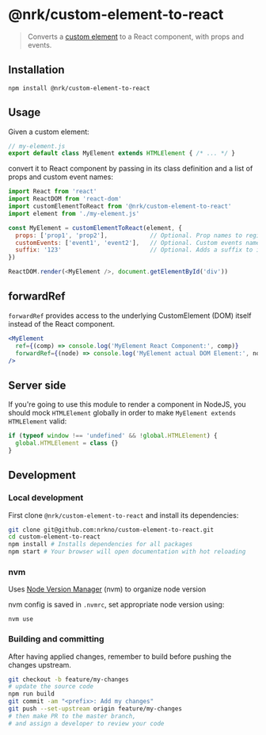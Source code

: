 # @nrk/custom-element-to-react 

> Converts a [custom element](https://developer.mozilla.org/en-US/docs/Web/Web_Components/Using_custom_elements) to a React component, with props and events.

## Installation

```
npm install @nrk/custom-element-to-react
```

## Usage

Given a custom element:

```js
// my-element.js
export default class MyElement extends HTMLElement { /* ... */ }
```

convert it to React component by passing in its class definition and a list of props and custom event names:
```js
import React from 'react'
import ReactDOM from 'react-dom'
import customElementToReact from '@nrk/custom-element-to-react'
import element from './my-element.js'

const MyElement = customElementToReact(element, {
  props: ['prop1', 'prop2'],            // Optional. Prop names to register in React
  customEvents: ['event1', 'event2'],   // Optional. Custom events names to register in React
  suffix: '123'                         // Optional. Adds a suffix to inner custom element tag name before registering. Use to control tag name of custom element. Default: 'react'
})

ReactDOM.render(<MyElement />, document.getElementById('div'))
```

## forwardRef

`forwardRef` provides access to the underlying CustomElement (DOM) itself instead of the React component.
```jsx
<MyElement
  ref={(comp) => console.log('MyElement React Component:', comp)}
  forwardRef={(node) => console.log('MyElement actual DOM Element:', node)}
/>
```

## Server side

If you're going to use this module to render a component in NodeJS, you should
 mock `HTMLElement` globally in order to make `MyElement extends HTMLElement` valid:

```js
if (typeof window !== 'undefined' && !global.HTMLElement) {
  global.HTMLElement = class {}
}
```

## Development

### Local development
First clone `@nrk/custom-element-to-react` and install its dependencies:

```bash
git clone git@github.com:nrkno/custom-element-to-react.git
cd custom-element-to-react
npm install # Installs dependencies for all packages
npm start # Your browser will open documentation with hot reloading
```

### nvm

Uses [Node Version Manager](https://github.com/nvm-sh/nvm/blob/master/README.md#intro) (nvm) to organize node version

nvm config is saved in `.nvmrc`, set appropriate node version using:

```
nvm use
```

### Building and committing
After having applied changes, remember to build before pushing the changes upstream.

```bash
git checkout -b feature/my-changes
# update the source code
npm run build
git commit -am "<prefix>: Add my changes"
git push --set-upstream origin feature/my-changes
# then make PR to the master branch,
# and assign a developer to review your code
```
